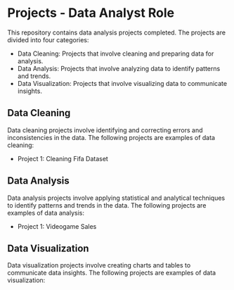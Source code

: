 # Projects - Data Analyst Role

This repository contains data analysis projects completed. The projects are divided into four categories:

- Data Cleaning: Projects that involve cleaning and preparing data for analysis.
- Data Analysis: Projects that involve analyzing data to identify patterns and trends.
- Data Visualization: Projects that involve visualizing data to communicate insights.

## Data Cleaning
Data cleaning projects involve identifying and correcting errors and inconsistencies in the data. The following projects are examples of data cleaning:
 
- Project 1: Cleaning Fifa Dataset

## Data Analysis
Data analysis projects involve applying statistical and analytical techniques to identify patterns and trends in the data. The following projects are examples of data analysis:

- Project 1: Videogame Sales

## Data Visualization
Data visualization projects involve creating charts and tables to communicate data insights. The following projects are examples of data visualization:
